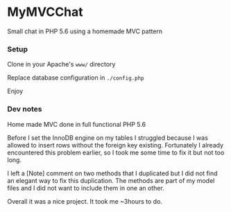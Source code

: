 # MyMVCChat

Small chat in PHP 5.6 using a homemade MVC pattern

### Setup

Clone in your Apache's `www/` directory

Replace database configuration in `./config.php`

Enjoy

### Dev notes

Home made MVC done in full functional PHP 5.6

Before I set the InnoDB engine on my tables I struggled
because I was allowed to insert rows without the foreign key
existing.
Fortunately I already encountered this problem earlier, so I took me
some time to fix it but not too long.

I left a [Note] comment on two methods that I duplicated
but I did not find an elegant way to fix this duplication.
The methods are part of my model files and I did not want
to include them in one an other.

Overall it was a nice project. It took me ~3hours to do.